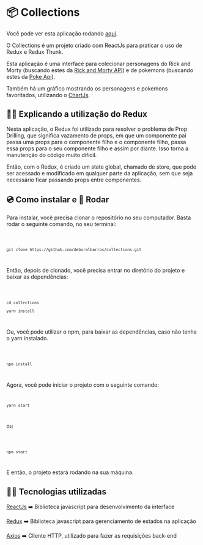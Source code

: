 # 📦 Collections

Você pode ver esta aplicação rodando [aqui](https://collections-with-redux-murex.vercel.app/).

O Collections é um projeto criado com ReactJs para praticar o uso de Redux e Redux Thunk.

Esta aplicação é uma interface para colecionar personagens do Rick and Morty (buscando estes da [Rick and Morty API](https://rickandmortyapi.com/)) e de pokemons (buscando estes da [Poke Api](https://pokeapi.co/)).

Também há um gráfico mostrando os personagens e pokemons favoritados, utilizando o [ChartJs](https://www.chartjs.org/).

## 👩‍🏫 Explicando a utilização do Redux

Nesta aplicação, o Redux foi utilizado para resolver o problema de Prop Drilling, que significa vazamento de props, em que um componente pai passa uma props para o componente filho e o componente filho, passa essa props para o seu componente filho e assim por diante. Isso torna a manutenção do código muito difícil.

Então, com o Redux, é criado um state global, chamado de store, que pode ser acessado e modificado em qualquer parte da aplicação, sem que seja necessário ficar passando props entre componentes.

## 💿 Como instalar e 🚀 Rodar

Para instalar, você precisa clonar o repositório no seu computador. Basta rodar o seguinte comando, no seu terminal:

<code>

    git clone https://github.com/deboralbarros/collections.git

</code>

Então, depois de clonado, você precisa entrar no diretório do projeto e baixar as dependências:

<code>

    cd collections

    yarn install

</code>

Ou, você pode utilizar o npm, para baixar as dependências, caso não tenha o yarn instalado.

<code>
    
    npm install

</code>

Agora, você pode iniciar o projeto com o seguinte comando:
<code>

    yarn start

</code>

ou

<code>

    npm start

</code>

E então, o projeto estará rodando na sua máquina.

## 👩‍💻 Tecnologias utilizadas

[ReactJs](https://pt-br.reactjs.org/) ➡️ Biblioteca javascript para desenvolvimento da interface

[Redux](https://redux.js.org/) ➡️ Biblioteca javascript para gerenciamento de estados na aplicação

[Axios](https://github.com/axios/axios) ➡️ Cliente HTTP, utilizado para fazer as requisições back-end
